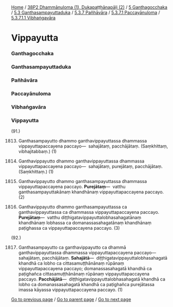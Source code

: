 
[Home](/) / [38P2 Dhammānuloma (1), Dukapaṭṭhānapāḷi (2)](/tipitaka/38P2.md) / [5 Ganthagocchaka](/tipitaka/38P2/5.md) / [5.3 Ganthasampayuttaduka](/tipitaka/38P2/5/5.3.md) / [5.3.7 Pañhāvāra](/tipitaka/38P2/5/5.3/5.3.7.md) / [5.3.7.1 Paccayānuloma](/tipitaka/38P2/5/5.3/5.3.7/5.3.7.1.md) / [5.3.7.1.1 Vibhaṅgavāra](/tipitaka/38P2/5/5.3/5.3.7/5.3.7.1/5.3.7.1.1.md)

# Vippayutta

### Ganthagocchaka

### Ganthasampayuttaduka

### Pañhāvāra

### Paccayānuloma

### Vibhaṅgavāra

### Vippayutta

(91.)

1813. Ganthasampayutto dhammo ganthavippayuttassa dhammassa vippayuttapaccayena paccayo—  sahajātaṃ, pacchājātaṃ. (Saṃkhittaṃ, vibhajitabbaṃ.) (1)

1814. Ganthavippayutto dhammo ganthavippayuttassa dhammassa vippayuttapaccayena paccayo—  sahajātaṃ, purejātaṃ, pacchājātaṃ. (Saṃkhittaṃ.) (1)

1815. Ganthavippayutto dhammo ganthasampayuttassa dhammassa vippayuttapaccayena paccayo. **Purejātaṃ**—  vatthu ganthasampayuttakānaṃ khandhānaṃ vippayuttapaccayena paccayo. (2)

1816. Ganthavippayutto dhammo ganthasampayuttassa ca ganthavippayuttassa ca dhammassa vippayuttapaccayena paccayo. **Purejātaṃ**—  vatthu diṭṭhigatavippayuttalobhasahagatānaṃ khandhānaṃ lobhassa ca domanassasahagatānaṃ khandhānaṃ paṭighassa ca vippayuttapaccayena paccayo. (3)

(92.)

1817. Ganthasampayutto ca ganthavippayutto ca dhammā ganthavippayuttassa dhammassa vippayuttapaccayena paccayo—  sahajātaṃ, pacchājātaṃ. **Sahajātā**—  diṭṭhigatavippayuttalobhasahagatā khandhā ca lobho ca cittasamuṭṭhānānaṃ rūpānaṃ vippayuttapaccayena paccayo; domanassasahagatā khandhā ca paṭighañca cittasamuṭṭhānānaṃ rūpānaṃ vippayuttapaccayena paccayo. **Pacchājātā**—  diṭṭhigatavippayuttalobhasahagatā khandhā ca lobho ca domanassasahagatā khandhā ca paṭighañca purejātassa imassa kāyassa vippayuttapaccayena paccayo. (1)

[Go to previous page](/tipitaka/38P2/5/5.3/5.3.7/5.3.7.1/5.3.7.1.1/Vipakadi.md) / [Go to parent page](/tipitaka/38P2/5/5.3/5.3.7/5.3.7.1/5.3.7.1.1.md) / [Go to next page](/tipitaka/38P2/5/5.3/5.3.7/5.3.7.1/5.3.7.1.1/Atthi.md)



